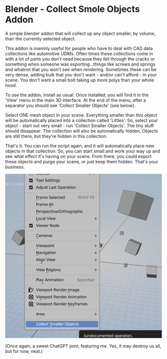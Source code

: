 # Blender - Collect Smole Objects Addon
 A simple blender addon that will collect up any object smaller, by volume, than the currently selected object.

This addon is maninly useful for people who have to deal with CAD data collections like automotive UDMs.
Often times these collections come in with a lot of parts you don't need because they fell through the cracks or something when someone was exporting...things like screws and springs and whatnot that you won't see when rendering. Sometimes these can be very dense, adding bulk that you don't want - and/or can't afford - in your scene. You don't want a small bolt taking up more polys than your whole hood.

To use the addon, install as usual. Once installed, you will find it in the 'View' menu in the main 3D interface.
At the end of the menu, after a separator you should see 'Collect Smaller Objects' (see below).

Select ONE mesh object in your scene. Everything smaller than this object will be automatically placed into a collection called 'Littles'. So, select your object - start out very small - run 'Collect Smaller Objects'. The tiny stuff should disappear. The collection will also be automatically hidden. Objects are still there, but they're hidden in this collection.

That's it. You can run the script again, and it will automatically place new objects in that collection. So, you can start small and work your way up and see what effect it's having on your scene.
From there, you could export these objects and purge your scene, or just keep them hidden. That's your business.

![Menu](dev/ss_01.png)


(Once again, a sweet ChatGPT joint, featuring me. Yes, it may destroy us all, but for now, neat.)
